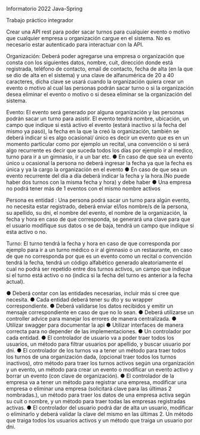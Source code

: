 Informatorio 2022 Java-Spring 

Trabajo práctico integrador


Crear una API rest para poder sacar turnos para cualquier evento o motivo que cualquier empresa  u organización cargue en el sistema. No es necesario estar autenticado para interactuar con la API.

Organización:
Deberá poder agregarse una empresa o organización que consta con los siguientes datos, nombre, cuit, dirección donde está registrada, teléfono de contacto, email de contacto, fecha de alta (en la que se dio de alta en el sistema) y una clave de alfanumérica de 20 a 40 caracteres, dicha clave se usará cuando la organización quiera crear un evento o motivo al cual las personas podrán sacar turno o si la organización desea eliminar el evento o motivo o si desea eliminar se la organización del sistema.

Evento:
El evento será generado por alguna organización y las personas podrán sacar un turno para asistir.
El evento tendrá nombre, ubicación, un campo que indique si está activo el evento (estará inactivo si la fecha del mismo ya pasó), la fecha en la que la creó la organización,  también se deberá indicar si es algo ocasional/ único es decir un evento que es en un momento particular como por ejemplo un recital, una convención o si será algo recurrente es decir que suceda todos los días por ejemplo ir al medico, turno para ir a un gimnasio, ir a un bar etc. 
●	En  caso de que sea un evento único u ocasional la persona no deberá ingresar la fecha ya que la fecha es única y ya la cargo la organización en el evento
●	En caso de que sea un evento recurrente del día a día deberá indicar la fecha y la hora.(No puede haber dos turnos con la misma fecha y hora) y debe haber
●	Una empresa no podrá tener más de 1 eventos con el mismo nombre activos

Persona es entidad : Una persona podrá sacar un turno para algún evento, no necesita estar registrado, deberá enviar el/los nombre/s de la persona, su apellido, su dni, el nombre del evento, el nombre de la organización, la fecha y hora en caso de que corresponda, se generará una clave para que el usuario modifique sus datos o se de baja, tendrá un campo que indique si esta activo o no.

Turno: El turno tendrá la fecha y hora en caso de que corresponda por ejemplo para ir a un turno médico o ir al gimnasio o un restaurante, en caso de que no corresponda por que es un evento como un recital o convención tendrá la fecha, tendrá un código alfabético generado aleatoriamente el cual no podrá ser repetido entre dos turnos activos, un campo que indique si el turno está activo o no (indica si la fecha del turno es anterior a la fecha actual).

●	Deberá contar con las entidades necesarias, incluir más si cree que necesita.
●	Cada entidad deberá tener su dto y su wrapper correspondiente.
●	Deberá validarse los datos recibidos y emitir un mensaje correspondiente en caso de que no lo sean.
●	Deberá utilizarse un controller advice para manejar los errores de manera centralizada.
●	Utilizar swagger para documentar la api
●	Utilizar interfaces de manera correcta para no depender de las implementaciones.
●	Un controlador por cada entidad.
●	El controlador de usuario va a poder traer todos los usuarios, un método para filtrar usuarios por apellido, y buscar usuario por dni.
●	El controlador de los turnos va a tener un método para traer todos los turnos de una organización dada,  (opcional traer todos los turnos inactivos), otro método para traer los turnos activos  según una organización y un evento, un método para crear un evento o modificar un evento activo y borrar un evento (con clave de organización).
●	El controlador de la empresa va a tener un método para registrar una empresa, modificar una empresa o eliminar una empresa (solicitará clave para las últimas 2 nombradas.), un método para traer los datos de una empresa activa según su cuit o nombre, y un método para traer todas las empresas registradas activas.
●	El controlador del usuario podrá dar de alta un usuario, modificar o eliminarlo y deberá validar la clave del mismo en las últimas 2. Un método que traiga todos los usuarios activos y un método que traiga un usuario por dni.

